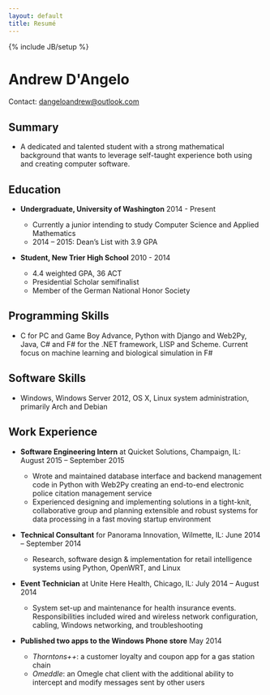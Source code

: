 ```yaml
---
layout: default
title: Resumé
---
```

{% include JB/setup %}

Andrew D'Angelo
===============
	
Contact: [dangeloandrew@outlook.com](mailto:dangeloandrew@outlook.com)

Summary
-------
	
*	A dedicated and talented student with a strong mathematical background that wants to leverage self-taught experience both using and creating computer software.

Education
---------

*	**Undergraduate, University of Washington** 2014 - Present
	-	Currently a junior intending to study Computer Science and Applied Mathematics
	-	2014 – 2015: Dean’s List with 3.9 GPA

	
*	**Student, New Trier High School** 2010 - 2014

	-	4.4 weighted GPA, 36 ACT
	-	Presidential Scholar semifinalist
	-	Member of the German National Honor Society

Programming Skills
------------------

*	C for PC and Game Boy Advance, Python with Django and Web2Py, Java, C# and F# for the .NET framework, LISP and Scheme. Current focus on machine learning and biological simulation in F#

Software Skills
---------------

*	Windows, Windows Server 2012, OS X, Linux system administration, primarily Arch and Debian

Work Experience
---------------

*	**Software Engineering Intern** at Quicket Solutions, Champaign, IL: August 2015 – September 2015
	-	Wrote and maintained database interface and backend management code in Python with Web2Py creating an end-to-end electronic police citation management service 
	-	Experienced designing and implementing solutions in a tight-knit, collaborative group and planning extensible and robust systems for data processing in a fast moving startup environment

*	**Technical Consultant** for Panorama Innovation, Wilmette, IL: June 2014 – September 2014
	-	Research, software design & implementation for retail intelligence systems using Python, OpenWRT, and Linux

*	**Event Technician** at Unite Here Health, Chicago, IL: July 2014 – August 2014
	-	System set-up and maintenance for health insurance events. Responsibilities included wired and wireless network configuration, cabling, Windows networking, and troubleshooting

*	**Published two apps to the Windows Phone store** May 2014
	-	*Thorntons++*: a customer loyalty and coupon app for a gas station chain
	-	*Omeddle*: an Omegle chat client with the additional ability to intercept and modify messages sent by other users